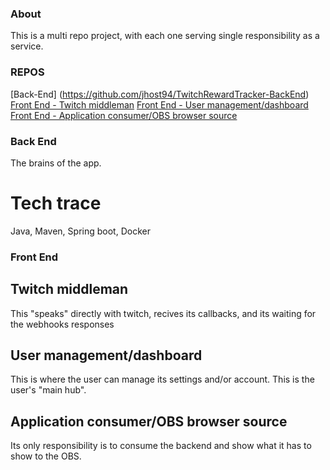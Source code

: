 ### About ###
This is a multi repo project, with each one serving single responsibility as a service.

### REPOS ###
[Back-End] (https://github.com/jhost94/TwitchRewardTracker-BackEnd)
[Front End - Twitch middleman]()
[Front End - User management/dashboard]()
[Front End - Application consumer/OBS browser source]()

### Back End ###
The brains of the app.

# Tech trace
Java, Maven, Spring boot, Docker

### Front End ###

## Twitch middleman ##
This "speaks" directly with twitch, recives its callbacks, and its waiting for the webhooks responses

## User management/dashboard ##
This is where the user can manage its settings and/or account.
This is the user's "main hub".

## Application consumer/OBS browser source ##
Its only responsibility is to consume the backend and show what it has to show to the OBS.
